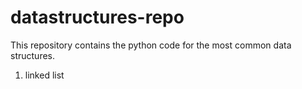 # datastructures-repo

This repository contains the python code for the most common data structures.

1. linked list